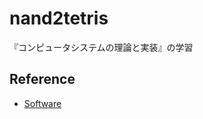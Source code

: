 # nand2tetris

『コンピュータシステムの理論と実装』の学習

## Reference

- [Software](https://www.nand2tetris.org/software)